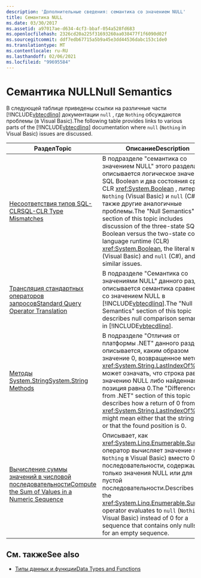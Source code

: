 ```yaml
---
description: 'Дополнительные сведения: семантика со значением NULL'
title: Семантика NULL
ms.date: 03/30/2017
ms.assetid: a97017ae-d634-4cf3-bbaf-054a528fd683
ms.openlocfilehash: 2326cd20a225f31693260aa038477f1f6090d02f
ms.sourcegitcommit: ddf7edb67715a5b9a45e3dd44536dabc153c1de0
ms.translationtype: MT
ms.contentlocale: ru-RU
ms.lasthandoff: 02/06/2021
ms.locfileid: "99695584"
---
```

# <a name="null-semantics"></a><span data-ttu-id="ccacd-103">Семантика NULL</span><span class="sxs-lookup"><span data-stu-id="ccacd-103">Null Semantics</span></span>

<span data-ttu-id="ccacd-104">В следующей таблице приведены ссылки на различные части [!INCLUDE[vbtecdlinq](../../../../../../includes/vbtecdlinq-md.md)] документации `null` , где `Nothing` обсуждаются проблемы (в Visual Basic).</span><span class="sxs-lookup"><span data-stu-id="ccacd-104">The following table provides links to various parts of the [!INCLUDE[vbtecdlinq](../../../../../../includes/vbtecdlinq-md.md)] documentation where `null` (`Nothing` in Visual Basic) issues are discussed.</span></span>  
  
|<span data-ttu-id="ccacd-105">Раздел</span><span class="sxs-lookup"><span data-stu-id="ccacd-105">Topic</span></span>|<span data-ttu-id="ccacd-106">Описание</span><span class="sxs-lookup"><span data-stu-id="ccacd-106">Description</span></span>|  
|-----------|-----------------|  
|[<span data-ttu-id="ccacd-107">Несоответствия типов SQL-CLR</span><span class="sxs-lookup"><span data-stu-id="ccacd-107">SQL-CLR Type Mismatches</span></span>](sql-clr-type-mismatches.md)|<span data-ttu-id="ccacd-108">В подразделе "семантика со значением NULL" этого раздела описывается логическое значение SQL Boolean и два состояния среды CLR <xref:System.Boolean> , литерал `Nothing` (Visual Basic) и `null` (C#), а также другие аналогичные проблемы.</span><span class="sxs-lookup"><span data-stu-id="ccacd-108">The "Null Semantics" section of this topic includes discussion of the three-state SQL Boolean versus the two-state common language runtime (CLR) <xref:System.Boolean>, the literal `Nothing` (Visual Basic) and `null` (C#), and other similar issues.</span></span>|  
|[<span data-ttu-id="ccacd-109">Трансляция стандартных операторов запросов</span><span class="sxs-lookup"><span data-stu-id="ccacd-109">Standard Query Operator Translation</span></span>](standard-query-operator-translation.md)|<span data-ttu-id="ccacd-110">В подразделе "Семантика со значениями NULL" данного раздела описывается семантика сравнений со значением NULL в [!INCLUDE[vbtecdlinq](../../../../../../includes/vbtecdlinq-md.md)].</span><span class="sxs-lookup"><span data-stu-id="ccacd-110">The "Null Semantics" section of this topic describes null comparison semantics in [!INCLUDE[vbtecdlinq](../../../../../../includes/vbtecdlinq-md.md)].</span></span>|  
|[<span data-ttu-id="ccacd-111">Методы System.String</span><span class="sxs-lookup"><span data-stu-id="ccacd-111">System.String Methods</span></span>](system-string-methods.md)|<span data-ttu-id="ccacd-112">В подразделе "Отличия от платформы .NET" данного раздела описывается, каким образом значение 0, возвращенное методом <xref:System.String.LastIndexOf%2A> , может означать, что строка равна значению NULL либо найденная позиция равна 0.</span><span class="sxs-lookup"><span data-stu-id="ccacd-112">The "Differences from .NET" section of this topic describes how a return of 0 from <xref:System.String.LastIndexOf%2A> might mean either that the string is null or that the found position is 0.</span></span>|  
|[<span data-ttu-id="ccacd-113">Вычисление суммы значений в числовой последовательности</span><span class="sxs-lookup"><span data-stu-id="ccacd-113">Compute the Sum of Values in a Numeric Sequence</span></span>](compute-the-sum-of-values-in-a-numeric-sequence.md)|<span data-ttu-id="ccacd-114">Описывает, как <xref:System.Linq.Enumerable.Sum%2A> оператор вычисляет значение `null` ( `Nothing` в Visual Basic) вместо 0 для последовательности, содержащей только значения NULL или для пустой последовательности.</span><span class="sxs-lookup"><span data-stu-id="ccacd-114">Describes how the <xref:System.Linq.Enumerable.Sum%2A> operator evaluates to `null` (`Nothing` in Visual Basic) instead of 0 for a sequence that contains only nulls or for an empty sequence.</span></span>|  
  
## <a name="see-also"></a><span data-ttu-id="ccacd-115">См. также</span><span class="sxs-lookup"><span data-stu-id="ccacd-115">See also</span></span>

- [<span data-ttu-id="ccacd-116">Типы данных и функции</span><span class="sxs-lookup"><span data-stu-id="ccacd-116">Data Types and Functions</span></span>](data-types-and-functions.md)
